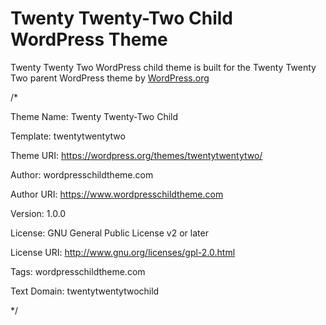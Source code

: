 # Twenty Twenty-Two Child WordPress Theme

Twenty Twenty Two WordPress child theme is built for the Twenty Twenty Two parent WordPress theme by [WordPress.org](https://en-gb.wordpress.org/themes/twentytwentytwo/)

/*

Theme Name: Twenty Twenty-Two Child

Template: twentytwentytwo

Theme URI: https://wordpress.org/themes/twentytwentytwo/

Author: wordpresschildtheme.com

Author URI: https://www.wordpresschildtheme.com

Version: 1.0.0

License: GNU General Public License v2 or later

License URI: http://www.gnu.org/licenses/gpl-2.0.html

Tags: wordpresschildtheme.com     

Text Domain: twentytwentytwochild

*/
